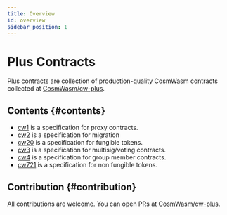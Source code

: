 ```yaml
---
title: Overview
id: overview
sidebar_position: 1
---
```


# Plus Contracts

Plus contracts are collection of production-quality CosmWasm contracts collected
at [CosmWasm/cw-plus](https://github.com/CosmWasm/cw-plus).

## Contents {#contents}

- [cw1](cw1/intro.md) is a specification for proxy contracts.
- [cw2](cw2/spec.md) is a specification for migration
- [cw20](cw20/spec.md) is a specification for fungible tokens.
- [cw3](cw3/spec.md) is a specification for multisig/voting contracts.
- [cw4](cw4/spec.md) is a specification for group member contracts.
- [cw721](cw721/spec.md) is a specification for non fungible tokens.

## Contribution {#contribution}

All contributions are welcome. You can open PRs at [CosmWasm/cw-plus](https://github.com/CosmWasm/cw-plus).
